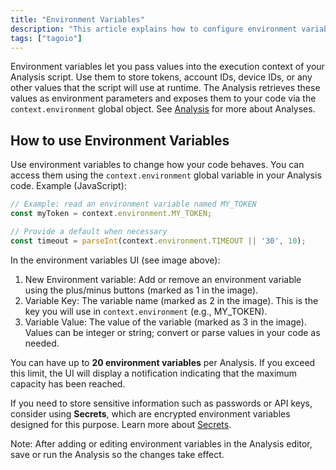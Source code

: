 ```yaml
---
title: "Environment Variables"
description: "This article explains how to configure environment variables for TagoIO Analyses, how they are accessed inside a script, and what each field in the environment variables UI represents."
tags: ["tagoio"]
---
```

Environment variables let you pass values into the execution context of your Analysis script. Use them to store tokens, account IDs, device IDs, or any other values that the script will use at runtime. The Analysis retrieves these values as environment parameters and exposes them to your code via the `context.environment` global object. See [Analysis](/tagoio/analysis/analysis-overview) for more about Analyses.

<!-- Image placeholder removed for build -->

## How to use Environment Variables

Use environment variables to change how your code behaves. You can access them using the `context.environment` global variable in your Analysis code. Example (JavaScript):

```javascript
// Example: read an environment variable named MY_TOKEN
const myToken = context.environment.MY_TOKEN;

// Provide a default when necessary
const timeout = parseInt(context.environment.TIMEOUT || '30', 10);
```

In the environment variables UI (see image above):
1. New Environment variable: Add or remove an environment variable using the plus/minus buttons (marked as 1 in the image).
2. Variable Key: The variable name (marked as 2 in the image). This is the key you will use in `context.environment` (e.g., MY_TOKEN).
3. Variable Value: The value of the variable (marked as 3 in the image). Values can be integer or string; convert or parse values in your code as needed.

You can have up to **20 environment variables** per Analysis. If you exceed this limit, the UI will display a notification indicating that the maximum capacity has been reached.

If you need to store sensitive information such as passwords or API keys, consider using **Secrets**, which are encrypted environment variables designed for this purpose. Learn more about [Secrets](/tagoio/secrets).

Note: After adding or editing environment variables in the Analysis editor, save or run the Analysis so the changes take effect.